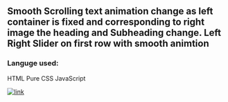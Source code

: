 ## Smooth Scrolling text animation change as left container is fixed and corresponding to right image the heading and Subheading change. Left Right Slider on first row with smooth animtion

### Languge used:
HTML
Pure CSS
JavaScript

[![link](https://img.shields.io/website?url=https%3A%2F%2Fimg.shields.io%2Fwebsite%3Furl%3Dhttp%253A%2F%2Fwww.website.com%2Fpath%2Fto%2Fpage.html
)](https://knightsaket007.github.io/BannerPage/)

